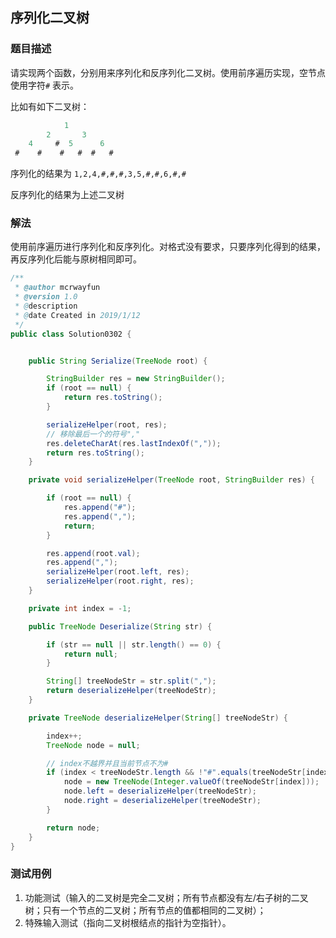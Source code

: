 ## 序列化二叉树

### 题目描述
请实现两个函数，分别用来序列化和反序列化二叉树。使用前序遍历实现，空节点使用字符`#` 表示。

比如有如下二叉树：

```java
			1
		2	 	3
	4	  #	 5		6
 #	  #	   #   #  #   #	
```

序列化的结果为 `1,2,4,#,#,#,3,5,#,#,6,#,#` 

反序列化的结果为上述二叉树

### 解法
使用前序遍历进行序列化和反序列化。对格式没有要求，只要序列化得到的结果，再反序列化后能与原树相同即可。
```java
/**
 * @author mcrwayfun
 * @version 1.0
 * @description
 * @date Created in 2019/1/12
 */
public class Solution0302 {


    public String Serialize(TreeNode root) {

        StringBuilder res = new StringBuilder();
        if (root == null) {
            return res.toString();
        }

        serializeHelper(root, res);
        // 移除最后一个的符号","
        res.deleteCharAt(res.lastIndexOf(","));
        return res.toString();
    }

    private void serializeHelper(TreeNode root, StringBuilder res) {

        if (root == null) {
            res.append("#");
            res.append(",");
            return;
        }

        res.append(root.val);
        res.append(",");
        serializeHelper(root.left, res);
        serializeHelper(root.right, res);
    }

    private int index = -1;

    public TreeNode Deserialize(String str) {

        if (str == null || str.length() == 0) {
            return null;
        }

        String[] treeNodeStr = str.split(",");
        return deserializeHelper(treeNodeStr);
    }

    private TreeNode deserializeHelper(String[] treeNodeStr) {

        index++;
        TreeNode node = null;

        // index不越界并且当前节点不为#
        if (index < treeNodeStr.length && !"#".equals(treeNodeStr[index])) {
            node = new TreeNode(Integer.valueOf(treeNodeStr[index]));
            node.left = deserializeHelper(treeNodeStr);
            node.right = deserializeHelper(treeNodeStr);
        }

        return node;
    }
}
```

### 测试用例
1. 功能测试（输入的二叉树是完全二叉树；所有节点都没有左/右子树的二叉树；只有一个节点的二叉树；所有节点的值都相同的二叉树）；
2. 特殊输入测试（指向二叉树根结点的指针为空指针）。